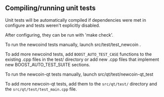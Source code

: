 Compiling/running unit tests
------------------------------------

Unit tests will be automatically compiled if dependencies were met in configure
and tests weren't explicitly disabled.

After configuring, they can be run with 'make check'.

To run the newcoind tests manually, launch src/test/test_newcoin .

To add more newcoind tests, add `BOOST_AUTO_TEST_CASE` functions to the existing
.cpp files in the test/ directory or add new .cpp files that
implement new BOOST_AUTO_TEST_SUITE sections.

To run the newcoin-qt tests manually, launch src/qt/test/newcoin-qt_test

To add more newcoin-qt tests, add them to the `src/qt/test/` directory and
the `src/qt/test/test_main.cpp` file.

